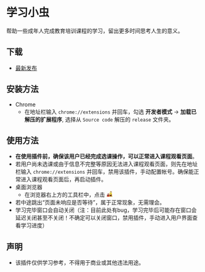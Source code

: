 # 学习小虫
帮助一些成年人完成教育培训课程的学习，留出更多时间思考人生的意义。

## 下载
* [最新发布](https://github.com/chenwenhang/LearningTheLarva/releases)

## 安装方法
* Chrome
  * 在地址栏输入 `chrome://extensions` 并回车，勾选 **开发者模式** -> **加载已解压的扩展程序**, 选择从 `Source code` 解压的 `release` 文件夹。

## 使用方法
* **在使用插件前，确保该用户已经完成选课操作，可以正常进入课程观看页面**。
* 若用户尚未选课或由于信息不完整等原因无法进入课程观看页面，则先在地址栏输入 `chrome://extensions` 并回车，禁用该插件，手动配置帐号。确保能正常进入课程观看页面后，再启动插件。
* 桌面浏览器
  * 在浏览器右上方的工具栏中，点击 ![icon](https://github.com/chenwenhang/LearningTheLarva/raw/master/release/img/16.png) 
* 若中途跳出“页面未响应是否等待”，属于正常现象，无需理会。
* 学习完毕窗口会自动关闭（注：目前此处有bug，学习完毕后可能存在窗口会延迟关闭甚至不关闭！不确定可以关闭窗口，禁用插件，手动进入用户界面查看学习进度）

## 声明
* 该插件仅供学习参考，不得用于商业或其他违法用途。